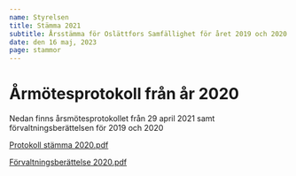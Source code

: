 ```yaml
---
name: Styrelsen
title: Stämma 2021
subtitle: Årsstämma för Oslättfors Samfällighet för året 2019 och 2020
date: den 16 maj, 2023
page: stammor
---
```


# Årmötesprotokoll från år 2020

Nedan finns årsmötesprotokollet från 29 april 2021 samt förvaltningsberättelsen för 2019 och 2020

<a href="/assets/files/Protokoll stämma 2020.pdf" target="_blank" class="btn btn-outline-dark"><i class="fa fa-file-pdf fa-xl"></i> Protokoll stämma 2020.pdf</a>

<a href="/assets/files/Förvaltningsberättelse Osl 2020.pdf" target="_blank" class="btn btn-outline-dark"><i class="fa fa-file-pdf fa-xl"></i> Förvaltningsberättelse 2020.pdf</a>
